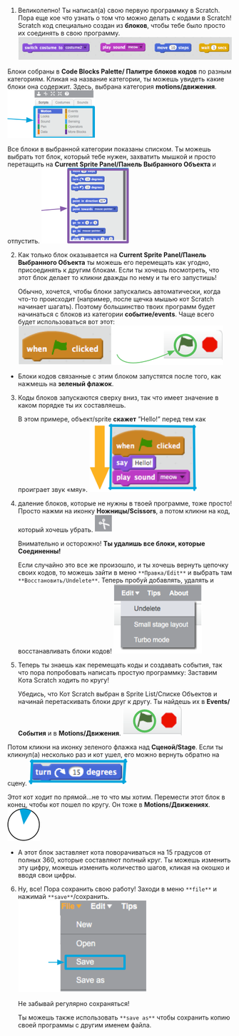 
1. Великолепно! Ты написал(а) свою первую программку в Scratch. Пора еще кое что узнать о том что можно делать с кодами в Scratch! Scratch код специально создан из **блоков**, чтобы тебе было просто их соединять в свою программу. ![](assets/code1.png)

  Блоки собраны в **Code Blocks Palette/ Палитре блоков кодов** по разным категориям. Кликая на название категории, ты можешь увидеть какие блоки она содержит. Здесь, выбрана категория **motions/движения**. ![](assets/code2a.png)

   Все блоки в выбранной категории показаны списком. Ты можешь выбрать тот блок, который тебе нужен, захватить мышкой и просто перетащить на **Current Sprite Panel/Панель Выбранного Объекта** и отпустить. ![](assets/code2b.png)

2. Как только блок оказывается на **Current Sprite Panel/Панель Выбранного Объекта** ты можешь его перемещать как угодно, присоединять к другим блокам. Если ты хочешь посмотреть, что этот блок делает то кликни дважды по нему и ты его запустишь!

   Обычно, хочется, чтобы блоки запускались автоматически, когда что-то происходит (например, после щечка мышью кот Scratch начинает шагать). Поэтому большинство твоих программ будет начинаться с блоков из категории **событие/events**. Чаще всего будет использоваться вот этот: ![](assets/code3.png)

 * Блоки кодов связанные с этим блоком запустятся после того, как нажмешь на **зеленый флажок**.

3. Коды блоков запускаются сверху вниз, так что имеет значение в каком порядке ты их составляешь.

   В этом примере, объект/sprite **скажет** ”Hello!” перед тем как проиграет звук «мяу». <img src="assets/code4.png" width="50%" height="50%" />
   
4. даление блоков, которые не нужны в твоей программе, тоже просто! Просто нажми на иконку **Ножницы/Scissors**, а потом кликни на код, который хочешь убрать. ![](assets/code5.png)

   Внимательно и осторожно! **Ты удалишь все блоки, которые Соединенны!**
 
   Если случайно это все же произошло, и ты хочешь вернуть цепочку своих кодов, то можешь зайти в меню `**Правка/Edit**` и выбрать там `**Восстановить/Undelete**`. Теперь пробуй добавлять, удалять и восстанавливать блоки кодов! ![](assets/code6.png)

5. Теперь ты знаешь как перемещать коды и создавать события, так что пора попробовать написать простую программку: Заставим Кота Scratch ходить по кругу!

   Убедись, что Кот Scratch выбран в Sprite List/Списке Объектов и начинай перетаскивать блоки друг к другу. Ты найдешь их в **Events/События** и в **Motions/Движения**. ![](assets/code7.png)

  Потом кликни на иконку зеленого флажка над **Сценой/Stage**. Если ты кликнул(а) несколько раз и кот ушел, его можно вернуть обратно на сцену. ![](assets/code8.png)

  Этот кот ходит по прямой...не то что мы хотим. Перемести этот блок в конец, чтобы кот пошел по кругу. Он тоже в **Motions/Движениях**. ![](assets/code9.png)

 * А этот блок заставляет кота поворачиваться на 15 градусов от полных 360, которые составляют полный круг. Ты можешь изменить эту цифру, можешь изменить количество шагов, кликая на окошко и вводя свои цифры.

6. Ну, все! Пора сохранить свою работу! Заходи в меню `**file**` и нажимай `**save**`/сохранить. ![](assets/code10.png)

   Не забывай регулярно сохраняться!

   Ты можешь также использовать `**save as**` чтобы сохранить копию своей программы с другим именем файла. 
